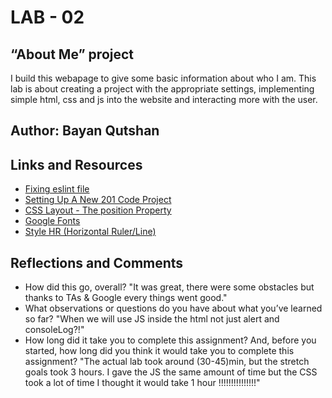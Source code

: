 # LAB - 02
## “About Me” project
I build this webapage to give some basic information about who I am. This lab is about creating a project with the appropriate settings, implementing simple html, css and js into the website and interacting more with the user.

## Author: Bayan Qutshan
## Links and Resources
* [Fixing eslint file](https://github.com/LTUC/amman-201d33/tree/main/configs)
* [Setting Up A New 201 Code Project](https://codefellows.github.io/code-201-guide/curriculum/class-02/project_setup)
* [CSS Layout - The position Property](https://www.w3schools.com/css/css_positioning.asp)
* [Google Fonts](https://www.w3schools.com/css/css_font_google.asp)
* [Style HR (Horizontal Ruler/Line)](https://www.w3schools.com/howto/howto_css_style_hr.asp)

## Reflections and Comments
 * How did this go, overall? "It was great, there were some obstacles but thanks to TAs & Google every things went good."
* What observations or questions do you have about what you’ve learned so far?  "When we will use JS inside the html not just alert and consoleLog?!"
* How long did it take you to complete this assignment? And, before you started, how long did you think it would take you to complete this assignment?   "The actual lab took around (30-45)min, but the stretch goals took 3 hours. I gave the JS the same amount of time but the CSS took a lot of time I thought it would take 1 hour !!!!!!!!!!!!!!!"
